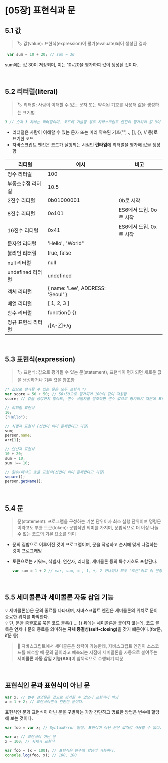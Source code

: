 # [05장] 표현식과 문

## 5.1 값
> 🏷️ 값(value): 표현식(expression)이 평가(evaluate)되어 생성된 결과

```jsx
 var sum = 10 + 20; // sum = 30
 ```
 sum에는 값 30이 저장되며, 이는 10+20을 평가하여 값이 생성된 것이다.

<br>

 ## 5.2 리터럴(literal)
> 🏷️ 리터럴: 사람이 이해할 수 있는 문자 또는 약속된 기호를 사용해 값을 생성하는 표기법

```jsx
3 // 숫자 3 자체는 리터럴이며, 코드에 기술할 경우 자바스크립트 엔진이 평가하여 값 3이 생성됨.
```
+ 리터럴은 사람이 이해할 수 있는 문자 또는 미리 약속된 기호("", ., [], {}, // 등)로 표기한 코드
+ 자바스크립트 엔진은 코드가 실행되는 시점인 **런타임**에 리터럴을 평가해 값을 생성함

| 리터럴             | 예시                              | 비고                    |
| ------------------ | --------------------------------- | ----------------------- |
| 정수 리터럴        | 100                               |                         |
| 부동소수점 리터럴  | 10.5                              |                         |
| 2진수 리터럴       | 0b01000001                        | 0b로 시작               |
| 8진수 리터럴       | 0o101                             | ES6에서 도입. 0o로 시작 |
| 16진수 리터럴      | 0x41                              | ES6에서 도입. 0x로 시작 |
| 문자열 리터럴      | 'Hello', "World"                  |                         |
| 불리언 리터럴      | true, false                       |                         |
| null 리터럴        | null                              |                         |
| undefined 리터럴   | undefined                         |                         |
| 객체 리터럴        | { name: 'Lee', ADDRESS: 'Seoul' } |                         |
| 배열 리터럴        | [ 1, 2, 3 ]                       |                         |
| 함수 리터럴        | function() {}                     |                         |
| 정규 표현식 리터럴 | /[A-Z]+/g                         |                         |

<br>

## 5.3 표현식(expression)
> 🏷️ 표현식: 값으로 평가될 수 있는 문(statement), 표현식이 평가되면 새로운 값을 생성하거나 기존 값을 참조함

```jsx
/* 값으로 평가될 수 있는 문은 모두 표현식 */
var score = 50 + 50; // 50+50으로 평가되어 100의 값이 저장됨
score; // 값을 생성하지 않아도, 변수 식별자를 참조하면 변수 값으로 평가되기 때문에 표현식임

// 리터럴 표현식
10;
("Hello");

// 식별자 표현식 (선언이 이미 존재한다고 가정)
sum;
person.name;
arr[1];

// 연산자 표현식
10 + 20;
sum = 10;
sum !== 10;

// 함수/메서드 호출 표현식(선언이 이미 존재한다고 가정)
square();
person.getName();
```
<br>

## 5.4 문
> 문(statement): 프로그램을 구성하는 기본 단위이자 최소 실행 단위이며 명령문이라고도 부름
> 토큰(token): 문법적인 의미를 가지며, 문법적으로 더 이상 나눌 수 없는 코드의 기본 요소를 의미

+ 문의 집합으로 이루어진 것이 프로그램이며, 문을 작성하고 순서에 맞게 나열하는 것이 프로그래밍
+ 토큰으로는 키워드, 식별자, 연산자, 리터럴, 세미콜론 등의 특수기호도 포함된다.

  ```jsx
  var sum = 1 + 2 // var, sum, = , 1, +, 2 하나하나 모두 '토큰'이고 이 문장 전체는 하나의 '문'이다
  ```

<br>

## 5.5 세미콜론과 세미콜론 자동 삽입 기능
💡 세미콜론(;)은 문의 종료를 나타내며, 자바스크립트 엔진은 세미콜론의 위치로 문이 종료한 위치를 파악한다. <br>
💡 단, 문을 중괄호로 묶은 코드 블록({ ... }) 뒤에는 세미콜론을 붙이지 않는데, 코드 블록은 언제나 문의 종료를 의미하는 <strong>자체 종결성(self-closing)</strong>을 갖기 떄문이다.(for문, if문 등)


> 🌈 자바스크립트에서 세미콜론은 생략이 가능한데, 자바스크립트 엔진이 소스코드를 해석할 때 문의 끝이라고 예측되는 지점에 세미콜론을 자동으로 붙여주는 <strong>세미콜론 자동 삽입 기능(ASI)</strong>이 암묵적으로 수행되기 떄문

<br>

## 표현식인 문과 표현식이 아닌 문

```jsx
var x; // 변수 선언문은 값으로 평가될 수 없으니 표현식이 아님
x = 1 + 2; // 표현식이면서 완전한 문이다.
```

표현식인 문과 표현식이 아닌 문을 구별하는 가장 간단하고 명료한 방법은 변수에 할당해 보는 것이다.

```jsx
var foo = var x; // SyntaxError 발생, 표현식이 아닌 문은 값처럼 사용할 수 없다.
```

```jsx
var x; // 표현식이 아닌 문
x = 100; // 자체가 표현식
```

```jsx
var foo = (x = 100); // 표현식은 변수에 할당이 가능하다.
console.log(foo, x); // 100, 100
```


